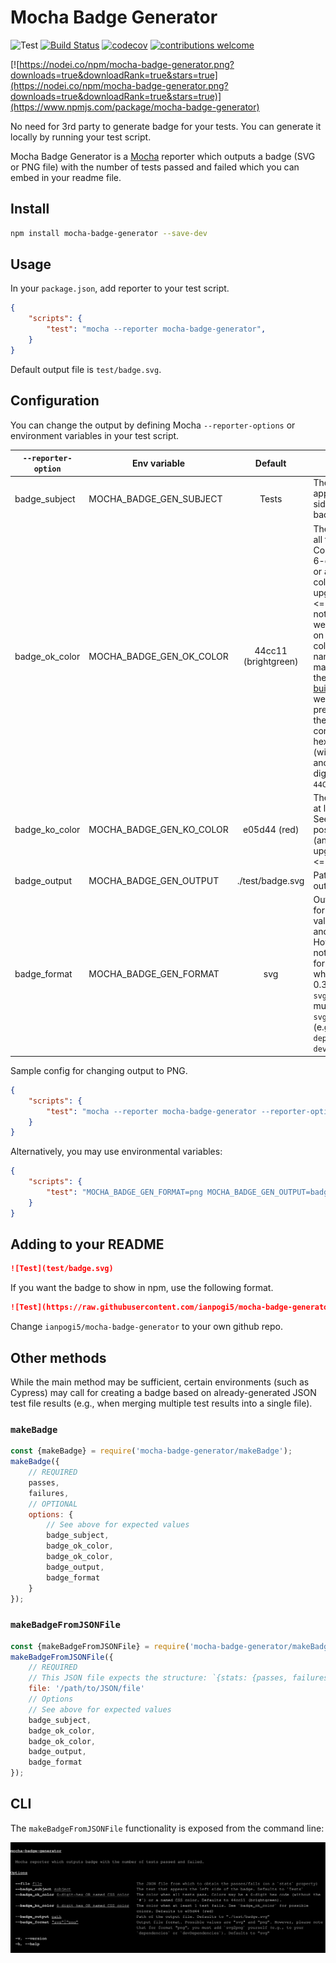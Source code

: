 # Mocha Badge Generator

![Test](https://raw.githubusercontent.com/ianpogi5/mocha-badge-generator/master/test/badge.svg?sanitize=true)
[![Build Status](https://travis-ci.com/ianpogi5/mocha-badge-generator.png?branch=master)](https://travis-ci.com/ianpogi5/mocha-badge-generator)
[![codecov](https://codecov.io/gh/ianpogi5/mocha-badge-generator/branch/master/graph/badge.svg)](https://codecov.io/gh/ianpogi5/mocha-badge-generator)
[![contributions welcome](https://img.shields.io/badge/contributions-welcome-brightgreen.svg?style=flat)](https://github.com/ianpogi5/mocha-badge-generator/issues)

[![https://nodei.co/npm/mocha-badge-generator.png?downloads=true&downloadRank=true&stars=true](https://nodei.co/npm/mocha-badge-generator.png?downloads=true&downloadRank=true&stars=true)](https://www.npmjs.com/package/mocha-badge-generator)

No need for 3rd party to generate badge for your tests. You can generate it locally by running your test script.

Mocha Badge Generator is a [Mocha](https://mochajs.org/) reporter which outputs a badge (SVG or PNG file) with the number of tests passed and failed which you can embed in your readme file.

## Install

```bash
npm install mocha-badge-generator --save-dev
```

## Usage

In your `package.json`, add reporter to your test script.

```json
{
    "scripts": {
        "test": "mocha --reporter mocha-badge-generator",
    }
}
```

Default output file is `test/badge.svg`.

## Configuration

You can change the output by defining Mocha `--reporter-options` or environment variables in your test script.

| `--reporter-option` | Env variable | Default  | Description |
|---------------------|--------------| :------: |-------------|
| badge_subject | MOCHA_BADGE_GEN_SUBJECT  | Tests | The text that appears the left side of the badge. |
| badge_ok_color | MOCHA_BADGE_GEN_OK_COLOR | 44cc11 (brightgreen) | The color when all tests pass. Colors may be a 6-digit hex code or a named CSS color. If upgrading from <= 0.3.0, please note that if you were not relying on the default colors, the CSS named colors may differ from the [`badge-up` builtin colors](https://github.com/yahoo/badge-up/blob/b6f073624fee0d5ee5341a90a9cfb9ff6ae52034/index.js#L51-L64) we were using previously; use the corresponding hex code (without the `#`), and convert to 6 digits (e.g., `4C1` to `44CC11`). |
| badge_ko_color | MOCHA_BADGE_GEN_KO_COLOR | e05d44 (red) | The color when at least 1 test fail. See above for possible colors (and a note about upgrading from <= 0.3.0). |
| badge_output | MOCHA_BADGE_GEN_OUTPUT | ./test/badge.svg | Path of the output file. |
| badge_format | MOCHA_BADGE_GEN_FORMAT | svg | Output file format. Possible values are "svg" and "png". However, please note that for format "png", while versions <= 0.3.0 bundled `svg2png`, you must now add `svg2png` yourself (e.g., to your `dependencies` or `devDependencies`).  |

Sample config for changing output to PNG.

```json
{
    "scripts": {
        "test": "mocha --reporter mocha-badge-generator --reporter-options=badge_format=png,badge_output=badge.png",
    }
}
```

Alternatively, you may use environmental variables:

```json
{
    "scripts": {
        "test": "MOCHA_BADGE_GEN_FORMAT=png MOCHA_BADGE_GEN_OUTPUT=badge.png mocha --reporter mocha-badge-generator",
    }
}
```

## Adding to your README

```markdown
![Test](test/badge.svg)
```

 If you want the badge to show in npm, use the following format.

```markdown
![Test](https://raw.githubusercontent.com/ianpogi5/mocha-badge-generator/master/test/badge.svg?sanitize=true)
```

Change `ianpogi5/mocha-badge-generator` to your own github repo.

## Other methods

While the main method may be sufficient, certain environments (such as Cypress)
may call for creating a badge based on already-generated JSON test file results
(e.g., when merging multiple test results into a single file).

### `makeBadge`

```js
const {makeBadge} = require('mocha-badge-generator/makeBadge');
makeBadge({
    // REQUIRED
    passes,
    failures,
    // OPTIONAL
    options: {
        // See above for expected values
        badge_subject,
        badge_ok_color,
        badge_ok_color,
        badge_output,
        badge_format
    }
});
```

### `makeBadgeFromJSONFile`

```js
const {makeBadgeFromJSONFile} = require('mocha-badge-generator/makeBadge');
makeBadgeFromJSONFile({
    // REQUIRED
    // This JSON file expects the structure: `{stats: {passes, failures}}`
    file: '/path/to/JSON/file'
    // Options
    // See above for expected values
    badge_subject,
    badge_ok_color,
    badge_ok_color,
    badge_output,
    badge_format
});
```

## CLI

The `makeBadgeFromJSONFile` functionality is exposed from the command line:

![cli.svg](cli.svg)
